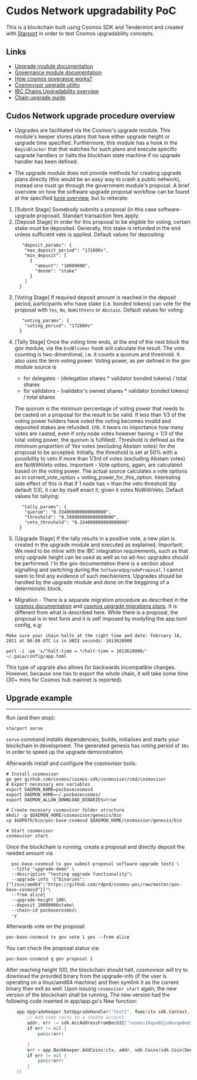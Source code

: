 # Cudos Network upgradability PoC

This is a blockchain built using Cosmos SDK and Tendermint and created with [Starport](https://github.com/tendermint/starport) in order to test Cosmos upgradability concepts.

## Links

 * [Upgrade module documentation](https://docs.cosmos.network/v0.42/modules/upgrade/)
 * [Governance module documentation](https://docs.cosmos.network/v0.42/modules/gov/)
 * [How cosmos goverance works?](https://lunie.io/guides/how-cosmos-governance-works/)
 * [Cosmovisor upgrade utility](https://github.com/cosmos/cosmos-sdk/tree/master/cosmovisor)
 * [IBC Chains Upgradability overview](https://docs.cosmos.network/master/ibc/upgrades/quick-guide.html)
 * [Chain upgrade guide](https://docs.cosmos.network/v0.42/migrations/chain-upgrade-guide-040.html)


## Cudos Network upgrade procedure overview

* Upgrades are facilitated via the Cosmos's upgrade module. This module's keeper stores plans that have either upgrade height or upgrade time specified. Furthermore, this module has a hook in the `BeginBlocker` that that watches for such plans and execute specific upgrade handlers or halts the blockhain state machine if no upgrade handler has been defined.

* The upgrade module does not provide methods for creating upgrade plans directly (this would be an easy way to crash a public network), instead one must go through the government module's proposal. A brief overview on how the software upgrade proposal workflow can be found at the specified [lunie overview](https://lunie.io/guides/how-cosmos-governance-works/), but to reiterate:
1. [Submit Stage] Somebody submits a proposal (in this case software-upgrade proposal). Standart transaction fees apply.
2. [Deposit Stage] In order for this proposal to be eligible for voting, certain stake must be deposited. Generally, this stake is refunded in the end unless sufficient veto is applied. Default values for depositing:
 ```
       "deposit_params": {
        "max_deposit_period": "172800s",
        "min_deposit": [
          {
            "amount": "10000000",
            "denom": "stake"
          }
        ]
      }
``` 
3. [Voting Stage] If required deposit amount is reached in the deposit period, participants who have stake (i.e. bonded tokens) can vote for the proposal with `Yes`, `No`, `NoWithVeto` or `Abstain`.
   Default values for voting:
 ```
       "voting_params": {
        "voting_period": "172800s"
      }
```
4. [Tally Stage] Once the voting time ends, at the end of the next block the gov module, via the `EndBlcoker` hook will calculate the result. The vote counting is two-dimentional, i.e. it counts a quorum and threshold. It also uses the term voting power. Voting power, as per defined in the gov module source is
   - for delegates - (delegation shares * validator bonded tokens) / total shares
   - for validators - (validator's owned shares * validator bonded tokens) / total shares
  
   The quorum is the minimum percentage of voting power that needs to be casted on a proposal for the result to be valid. If less than 1/3 of the voting power holders have voted the voting becomes invalid and deposited stakes are refunded. (nb. it bears no importance how many votes are casted, even if only node votes however having > 1/3 of the total voting power, the quorum is fulfilled).
  Threshold is defined as the minimum proportion of Yes votes (excluding Abstain votes) for the proposal to be accepted. Initially, the threshold is set at 50% with a possibility to veto if more than 1/3rd of votes (excluding Abstain votes) are NoWithVeto votes. Important - Vote options, again, are calculated based on the voting power. The actual source calculates a vote options as in current_vote_option + voting_power_for_this_option. Interesting side effect of this is that if 1 node has > than the veto threshold (by default 1/3), it can by itself enact it, given it votes NoWithVeto.
  Default values for tallying:
 ```
       "tally_params": {
        "quorum": "0.334000000000000000",
        "threshold": "0.500000000000000000",
        "veto_threshold": "0.334000000000000000"
      }
 ```
5. [Upgrade Stage] If the tally results in a positive vote, a new plan is created in the upgrade module and executed as explained. Important: We need to be inline with the IBC integration requirements, such as that only upgrade height can be used as well as no ad-hoc upgrades should be performed.
   ! In the gov documentation there is a section about signalling and switching during the `SoftwareUpgradeProposal`. I cannot seem to find any evidence of such mechanisms. Upgrades should be handled by the upgrade module and done on the beggining of a deterministic block.

* Migration - There is a separate migration procedure as described in the [cosmos documentation](https://docs.cosmos.network/v0.42/migrations/chain-upgrade-guide-040.html) and [cosmos upgrade migrations plans](https://github.com/cosmos/gaia/blob/main/docs/migration/cosmoshub-3.md#upgrade-procedure). It is different from what is described here. While there is a proposal, the proposal is in text form and it is self imposed by modyfing the app.toml config, e.g:
 ```
 Make sure your chain halts at the right time and date: February 18, 2021 at 06:00 UTC is in UNIX seconds: 1613628000

perl -i -pe 's/^halt-time =.*/halt-time = 1613628000/' ~/.gaia/config/app.toml
```
This type of upgrate also allows for backwards incompatible changes. However, because one has to export the whole chain, it will take some time (30+ mins for Cosmos hub mainnet is reported).

## Upgrade example

---

Run (and then stop):
```
starport serve
```

`serve` command installs dependencies, builds, initialises and starts your blockchain in development. The generated genesis has voting period of `30s` in order to speed up the upgrade demonstration.

Afterwards install and configure the cosmovisor tools:
```
# Install cosmovisor
go get github.com/cosmos/cosmos-sdk/cosmovisor/cmd/cosmovisor
# Export necessary env variables
export DAEMON_NAME=pocbasecosmosd
export DAEMON_HOME=~/.pocbasecosmos/
export DAEMON_ALLOW_DOWNLOAD_BINARIES=true

# Create necesary cosmovisor folder structure
mkdir -p $DAEMON_HOME/cosmovisor/genesis/bin
cp $GOPATH/bin/poc-base-cosmosd $DAEMON_HOME/cosmovisor/genesis/bin

# Start cosmovisor
cosmovisor start
```
Once the blockchain is running, create a proposal and directly deposit the needed amount via
```
  poc-base-cosmosd tx gov submit-proposal software-upgrade test1 \
  --title "upgrade-demo" \
  --description "testing upgrade functionality"\
  --upgrade-info '{"binaries":{"linux/amd64":"https://github.com/rdpnd/cosmos-poc/raw/master/poc-base-cosmosd"}}'\
  --from alice\
  --upgrade-height 100\
  --deposit 10000000stake\
  --chain-id pocbasecosmos\
  -y
```
Afterwards vote on the proposal:
```
poc-base-cosmosd tx gov vote 1 yes --from alice
```
You can check the proposal status via:
```
poc-base-cosmosd q gov proposal 1
```
After reaching height 100, the blockchain should halt, cosmovisor will try to download the provided binary from the upgrade-info (if the user is operating on a linux/amd64 machine) and then symlink it as the current binary then exit as well. Upon issuing `cosmovisor start` again, the new version of the blockchain shall be running. The new version had the following code inserted in app/app.go's New function:
```go
	app.UpgradeKeeper.SetUpgradeHandler("test1", func(ctx sdk.Context, plan upgradetypes.Plan) {
		// Add some coins to a random account
		addr, err := sdk.AccAddressFromBech32("cosmos1kqse03ju8evqw0ed3f92dk5suf4fj24lfy8y0q")
		if err != nil {
			panic(err)

		}
		err = app.BankKeeper.AddCoins(ctx, addr, sdk.Coins{sdk.Coin{Denom: "stake", Amount: sdk.NewInt(345600000)}})
		if err != nil {
			panic(err)
		}
	})
```
